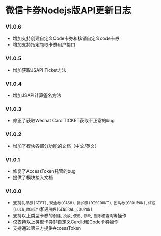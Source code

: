 微信卡券Nodejs版API更新日志
========================

### V1.0.6

- 增加支持创建自定义Code卡券和核销自定义code卡券
- 增加支持指定领取卡券用户接口

### V1.0.5

- 增加获取JSAPI Ticket方法

### V1.0.4

- 增加JSAPI计算签名方法

### V1.0.3

- 修正了获取Wechat Card TICKET获取不正常的bug

### V1.0.2

- 增加了模块各部分功能的文档（中文/英文）

### V1.0.1

- 修复了AccessToken托管的bug
- 提供了模块接入文档

### V1.0.0

- 支持`礼品券(GIFT)`, `现金券(CASH)`, `折扣券(DISCOUNT)`, `团购券(GROUPON)`, `红包(LUCK_MONEY)`和`通用券(GENERAL_COUPON)`
- 支持以上类型卡券的`创建`, `投放`, `使用`, `修改`, `删除`和`查询`等操作
- 仅支持以上类型卡券非自定义CardId和Code卡券操作
- 支持通过第三方提供AccessToken